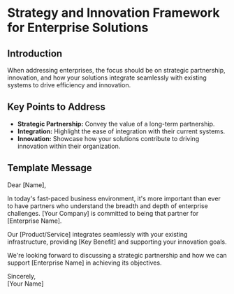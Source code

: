# Strategy and Innovation Framework for Enterprise Solutions

## Introduction

When addressing enterprises, the focus should be on strategic partnership, innovation, and how your solutions integrate seamlessly with existing systems to drive efficiency and innovation.

## Key Points to Address

- **Strategic Partnership:** Convey the value of a long-term partnership.
- **Integration:** Highlight the ease of integration with their current systems.
- **Innovation:** Showcase how your solutions contribute to driving innovation within their organization.

## Template Message

Dear [Name],

In today's fast-paced business environment, it's more important than ever to have partners who understand the breadth and depth of enterprise challenges. [Your Company] is committed to being that partner for [Enterprise Name].

Our [Product/Service] integrates seamlessly with your existing infrastructure, providing [Key Benefit] and supporting your innovation goals.

We're looking forward to discussing a strategic partnership and how we can support [Enterprise Name] in achieving its objectives.

Sincerely,  
[Your Name]
